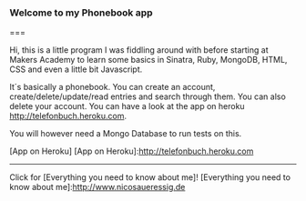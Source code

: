 ### Welcome to my Phonebook app
===

Hi, this is a little program I was fiddling around with before starting at Makers Academy to learn some basics in  Sinatra, Ruby, MongoDB, HTML, CSS and even a little bit Javascript.

It´s basically a phonebook. You can create an account, create/delete/update/read entries and search through them. You can also delete your account. You can have a look at the app on heroku http://telefonbuch.heroku.com.

You will however need a Mongo Database to run tests on this.

[App on Heroku]
[App on Heroku]:http://telefonbuch.heroku.com

 
---
Click for [Everything you need to know about me]!
[Everything you need to know about me]:http://www.nicosaueressig.de
